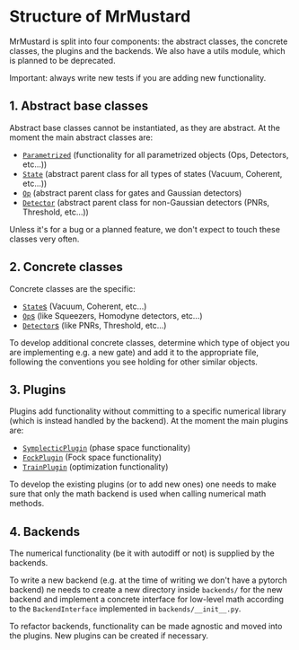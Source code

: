 # Structure of MrMustard
MrMustard is split into four components: the abstract classes, the concrete classes, the plugins and the backends.
We also have a utils module, which is planned to be deprecated.

Important: always write new tests if you are adding new functionality.

## 1. Abstract base classes
Abstract base classes cannot be instantiated, as they are abstract.
At the moment the main abstract classes are:

- [`Parametrized`](https://github.com/XanaduAI/MrMustard/blob/abstract_backend/mrmustard/abstract/parametrized.py) (functionality for all parametrized objects (Ops, Detectors, etc...))
- [`State`](https://github.com/XanaduAI/MrMustard/blob/abstract_backend/mrmustard/abstract/state.py) (abstract parent class for all types of states (Vacuum, Coherent, etc...))
- [`Op`](https://github.com/XanaduAI/MrMustard/blob/abstract_backend/mrmustard/abstract/op.py) (abstract parent class for gates and Gaussian detectors)
- [`Detector`](https://github.com/XanaduAI/MrMustard/blob/abstract_backend/mrmustard/abstract/detector.py) (abstract parent class for non-Gaussian detectors (PNRs, Threshold, etc...))

Unless it's for a bug or a planned feature, we don't expect to touch these classes very often.

## 2. Concrete classes
Concrete classes are the specific:

- [`State`s](https://github.com/XanaduAI/MrMustard/blob/abstract_backend/mrmustard/concrete/states.py) (Vacuum, Coherent, etc...)
- [`Op`s](https://github.com/XanaduAI/MrMustard/blob/abstract_backend/mrmustard/concrete/ops.py) (like Squeezers, Homodyne detectors, etc...)
- [`Detector`s](https://github.com/XanaduAI/MrMustard/blob/abstract_backend/mrmustard/concrete/measurements.py) (like PNRs, Threshold, etc...)

To develop additional concrete classes, determine which type of object you are implementing 
e.g. a new gate) and add it to the appropriate file, 
following the conventions you see holding for other similar objects.

## 3. Plugins
Plugins add functionality without committing to a specific numerical library
(which is instead handled by the backend). At the moment the main plugins are:

- [`SymplecticPlugin`](https://github.com/XanaduAI/MrMustard/blob/abstract_backend/mrmustard/plugins/symplecticplugin.py) (phase space functionality)
- [`FockPlugin`](https://github.com/XanaduAI/MrMustard/blob/abstract_backend/mrmustard/plugins/fockplugin.py) (Fock space functionality)
- [`TrainPlugin`](https://github.com/XanaduAI/MrMustard/blob/abstract_backend/mrmustard/plugins/trainplugin.py) (optimization functionality)

To develop the existing plugins (or to add new ones) one needs to make sure that only the 
math backend is used when calling numerical math methods.

## 4. Backends
The numerical functionality (be it with autodiff or not) is supplied by the backends.

To write a new backend (e.g. at the time of writing we don't have a pytorch backend) 
ne needs to create a new directory inside `backends/` for the new backend and implement
a concrete interface for low-level math according to the `BackendInterface` implemented
in `backends/__init__.py`.

To refactor backends, functionality can be made agnostic and moved into the plugins.
New plugins can be created if necessary.

